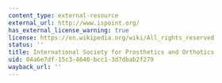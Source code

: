```yaml
---
content_type: external-resource
external_url: http://www.ispoint.org/
has_external_license_warning: true
license: https://en.wikipedia.org/wiki/All_rights_reserved
status: ''
title: International Society for Prosthetics and Orthotics
uid: 04a6e7df-15c3-4640-bcc1-3d7dbab2f279
wayback_url: ''
---
```

